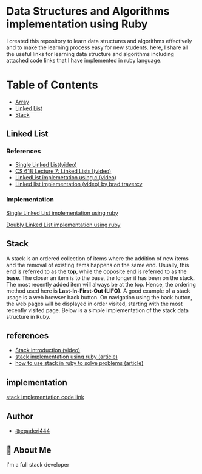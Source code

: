 # Data Structures and Algorithms implementation using Ruby
I created this repository to learn data structures and algorithms effectively and to make the learning process easy for new students. here, I share all the useful links for learning data structure and algorithms including attached code links that I have implemented in ruby language.



# Table of Contents
- [Array](#array)
- [Linked List](#linkedlist)
- [Stack](#stack)



## Linked List

### References
- [Single Linked List(video)](https://www.coursera.org/lecture/data-structures/singly-linked-lists-kHhgK)
- [CS 61B Lecture 7: Linked Lists I(video)](https://archive.org/details/ucberkeley_webcast_htzJdKoEmO0)
- [LinkedList implemetation using c (video)](https://www.youtube.com/watch?v=QN6FPiD0Gzo)
- [Linked list implementation (video) by brad travercy](https://www.youtube.com/watch?v=ZBdE8DElQQU) 

### Implementation 
[Single Linked List implementation using ruby](https://github.com/eqaderi444/Data-Structures-and-Algorithms-using-Ruby/blob/main/linkedlist/SingleLinkedList.rb)

[Doubly Linked List implementation using ruby](https://github.com/eqaderi444/Data-Structures-and-Algorithms-using-Ruby/blob/main/linkedlist/DoubleLinkedList.rb)

## Stack 
A stack is an ordered collection of items where the addition of new items and the removal of existing items happens on the same end. Usually, this end is referred to as the **top**, while the opposite end is referred to as the **base**. The closer an item is to the base, the longer it has been on the stack. The most recently added item will always be at the top. Hence, the ordering method used here is **Last-In-First-Out (LIFO).** A good example of a stack usage is a web browser back button. On navigation using the back button, the web pages will be displayed in order visited, starting with the most recently visited page. Below is a simple implementation of the stack data structure in Ruby.

## references
- [Stack introduction (video)](https://www.coursera.org/lecture/data-structures/stacks-UdKzQ)
- [stack implementation using ruby (article)](https://medium.com/@paulndemo/stack-queue-and-deque-data-structures-in-ruby-64ce9a546247)
- [how to use stack in ruby to solve problems (article)](https://www.rubyguides.com/2017/03/computer-science-in-ruby-stacks/)

## implementation 
[stack implementation code link](https://github.com/eqaderi444/Data-Structures-and-Algorithms-using-Ruby/blob/main/stack/Stack.rb) 




## Author

- [@eqaderi444](https://github.com/eqaderi444/)


## 🚀 About Me
I'm a full stack developer



